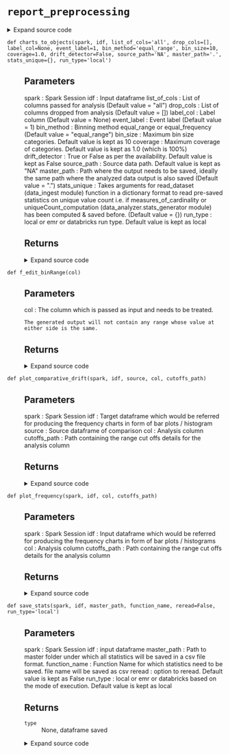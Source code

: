 # <code>report_preprocessing</code>
<details class="source">
<summary>
<span>Expand source code</span>
</summary>
<pre>
```python
import subprocess
from pathlib import Path

import numpy as np
import pandas as pd
import plotly.express as px
import plotly.graph_objects as go
import pyspark
from loguru import logger
from pyspark.sql import functions as F
from pyspark.sql import types as T
from pyspark.sql.window import Window

from anovos.data_analyzer.stats_generator import uniqueCount_computation
from anovos.data_ingest.data_ingest import read_dataset
from anovos.data_transformer.transformers import (
    outlier_categories,
    imputation_MMM,
    attribute_binning,
)
from anovos.shared.utils import attributeType_segregation, ends_with

global_theme = px.colors.sequential.Plasma
global_theme_r = px.colors.sequential.Plasma_r
global_plot_bg_color = "rgba(0,0,0,0)"
global_paper_bg_color = "rgba(0,0,0,0)"
num_cols = []
cat_cols = []


def master_to_local(master_path):
    """

    Parameters
    ----------
    master_path :


    Returns
    -------

    """
    punctuations = ":"
    for x in master_path:
        if x in punctuations:
            local_path = master_path.replace(x, "")
            local_path = "/" + local_path
    return local_path


def save_stats(spark, idf, master_path, function_name, reread=False, run_type="local"):
    """

    Parameters
    ----------
    spark :
        Spark Session
    idf :
        input dataframe
    master_path :
        Path to master folder under which all statistics will be saved in a csv file format.
    function_name :
        Function Name for which statistics need to be saved. file name will be saved as csv
    reread :
        option to reread. Default value is kept as False
    run_type :
        local or emr or databricks based on the mode of execution. Default value is kept as local

    Returns
    -------
    type
        None, dataframe saved

    """
    if run_type == "local":
        local_path = master_path
    elif run_type == "databricks":
        local_path = master_to_local(master_path)
    elif run_type == "emr":
        local_path = "report_stats"
    else:
        raise ValueError("Invalid run_type")

    Path(local_path).mkdir(parents=True, exist_ok=True)

    idf.toPandas().to_csv(ends_with(local_path) + function_name + ".csv", index=False)

    if run_type == "emr":
        bash_cmd = (
            "aws s3 cp "
            + ends_with(local_path)
            + function_name
            + ".csv "
            + ends_with(master_path)
        )

        subprocess.check_output(["bash", "-c", bash_cmd])

    if reread:
        odf = spark.read.csv(
            ends_with(master_path) + function_name + ".csv",
            header=True,
            inferSchema=True,
        )
        return odf


def edit_binRange(col):
    """

    Parameters
    ----------
    col :
        The column which is passed as input and needs to be treated.

        The generated output will not contain any range whose value at either side is the same.

    Returns
    -------

    """
    try:
        list_col = col.split("-")
        deduped_col = list(set(list_col))
        if len(list_col) != len(deduped_col):
            return deduped_col[0]
        else:
            return col
    except Exception as e:
        logger.error(f"processing failed during edit_binRange, error {e}")
        pass


f_edit_binRange = F.udf(edit_binRange, T.StringType())


def binRange_to_binIdx(spark, col, cutoffs_path):
    """

    Parameters
    ----------
    spark :
        Spark Session
    col :
        The input column which is needed to by mapped with respective index
    cutoffs_path :
        paths containing the range cutoffs applicable for each index

    Returns
    -------

    """
    bin_cutoffs = (
        spark.read.parquet(cutoffs_path)
        .where(F.col("attribute") == col)
        .select("parameters")
        .rdd.flatMap(lambda x: x)
        .collect()[0]
    )
    bin_ranges = []
    max_cat = len(bin_cutoffs) + 1
    for idx in range(0, max_cat):
        if idx == 0:
            bin_ranges.append("<= " + str(round(bin_cutoffs[idx], 4)))
        elif idx < (max_cat - 1):
            bin_ranges.append(
                str(round(bin_cutoffs[idx - 1], 4))
                + "-"
                + str(round(bin_cutoffs[idx], 4))
            )
        else:
            bin_ranges.append("> " + str(round(bin_cutoffs[idx - 1], 4)))
    mapping = spark.createDataFrame(
        zip(range(1, max_cat + 1), bin_ranges), schema=["bin_idx", col]
    )
    return mapping


def plot_frequency(spark, idf, col, cutoffs_path):
    """

    Parameters
    ----------
    spark :
        Spark Session
    idf :
        Input dataframe which would be referred for producing the frequency charts in form of
        bar plots / histograms
    col :
        Analysis column
    cutoffs_path :
        Path containing the range cut offs details for the analysis column

    Returns
    -------

    """
    odf = (
        idf.groupBy(col)
        .count()
        .withColumn(
            "count_%",
            100 * (F.col("count") / F.sum("count").over(Window.partitionBy())),
        )
        .withColumn(col, f_edit_binRange(col))
    )

    if col in cat_cols:
        odf_pd = odf.orderBy("count", ascending=False).toPandas().fillna("Missing")
        odf_pd.loc[odf_pd[col] == "others", col] = "others*"

    if col in num_cols:
        mapping = binRange_to_binIdx(spark, col, cutoffs_path)
        odf_pd = (
            odf.join(mapping, col, "left_outer")
            .orderBy("bin_idx")
            .toPandas()
            .fillna("Missing")
        )

    fig = px.bar(
        odf_pd,
        x=col,
        y="count",
        text=odf_pd["count_%"].apply(lambda x: "{0:1.2f}%".format(x)),
        color_discrete_sequence=global_theme,
    )
    fig.update_traces(textposition="outside")
    fig.update_layout(title_text=str("Frequency Distribution for " + str(col.upper())))
    fig.update_xaxes(type="category")
    # fig.update_layout(barmode='stack', xaxis={'categoryorder':'total descending'})
    fig.layout.plot_bgcolor = global_plot_bg_color
    fig.layout.paper_bgcolor = global_paper_bg_color
    # plotly.offline.plot(fig, auto_open=False, validate=False, filename=f"{base_loc}/{file_name_}bar_graph.html")

    return fig


def plot_outlier(spark, idf, col, split_var=None, sample_size=500000):
    """

    Parameters
    ----------
    spark :
        Spark Session
    idf :
        Input dataframe which would be referred for capturing the outliers in form of violin charts
    col :
        Analysis column
    split_var :
        Column which is needed. Default value is kept as None
    sample_size :
        Maximum Sample size. Default value is kept as 500000

    Returns
    -------

    """
    idf_sample = idf.select(col).sample(
        False, min(1.0, float(sample_size) / idf.count()), 0
    )
    idf_sample.persist(pyspark.StorageLevel.MEMORY_AND_DISK).count()
    idf_imputed = imputation_MMM(spark, idf_sample)
    idf_pd = idf_imputed.toPandas()
    fig = px.violin(
        idf_pd,
        y=col,
        color=split_var,
        box=True,
        points="outliers",
        color_discrete_sequence=[global_theme_r[8], global_theme_r[4]],
    )
    fig.layout.plot_bgcolor = global_plot_bg_color
    fig.layout.paper_bgcolor = global_paper_bg_color
    fig.update_layout(
        legend=dict(orientation="h", x=0.5, yanchor="bottom", xanchor="center")
    )

    return fig


def plot_eventRate(spark, idf, col, label_col, event_label, cutoffs_path):
    """

    Parameters
    ----------
    spark :
        Spark Session
    idf :
        Input dataframe which would be referred for producing the frequency charts in form of bar plots / histogram
    col :
        Analysis column
    label_col :
        Label column
    event_label :
        Event label
    cutoffs_path :
        Path containing the range cut offs details for the analysis column

    Returns
    -------

    """

    odf = (
        idf.withColumn(
            label_col, F.when(F.col(label_col) == event_label, 1).otherwise(0)
        )
        .groupBy(col)
        .pivot(label_col)
        .count()
        .fillna(0, subset=["0", "1"])
        .withColumn("event_rate", 100 * (F.col("1") / (F.col("0") + F.col("1"))))
        .withColumn("attribute_name", F.lit(col))
        .withColumn(col, f_edit_binRange(col))
    )

    if col in cat_cols:
        odf_pd = odf.orderBy("event_rate", ascending=False).toPandas()
        odf_pd.loc[odf_pd[col] == "others", col] = "others*"

    if col in num_cols:
        mapping = binRange_to_binIdx(spark, col, cutoffs_path)
        odf_pd = odf.join(mapping, col, "left_outer").orderBy("bin_idx").toPandas()

    fig = px.bar(
        odf_pd,
        x=col,
        y="event_rate",
        text=odf_pd["event_rate"].apply(lambda x: "{0:1.2f}%".format(x)),
        color_discrete_sequence=global_theme,
    )
    fig.update_traces(textposition="outside")
    fig.update_layout(
        title_text=str(
            "Event Rate Distribution for "
            + str(col.upper())
            + str(" [Target Variable : " + str(event_label) + str("]"))
        )
    )
    fig.update_xaxes(type="category")
    fig.layout.plot_bgcolor = global_plot_bg_color
    fig.layout.paper_bgcolor = global_paper_bg_color
    # plotly.offline.plot(fig, auto_open=False, validate=False, filename=f"{base_loc}/{file_name_}feat_analysis_label.html")

    return fig


def plot_comparative_drift(spark, idf, source, col, cutoffs_path):
    """

    Parameters
    ----------
    spark :
        Spark Session
    idf :
        Target dataframe which would be referred for producing the frequency charts in form of bar plots / histogram
    source :
        Source dataframe of comparison
    col :
        Analysis column
    cutoffs_path :
        Path containing the range cut offs details for the analysis column

    Returns
    -------

    """
    odf = (
        idf.groupBy(col)
        .agg((F.count(col) / idf.count()).alias("countpct_target"))
        .fillna(np.nan, subset=[col])
    )

    if col in cat_cols:
        odf_pd = (
            odf.join(
                source.withColumnRenamed("p", "countpct_source").fillna(
                    np.nan, subset=[col]
                ),
                col,
                "full_outer",
            )
            .orderBy("countpct_target", ascending=False)
            .toPandas()
        )

    if col in num_cols:
        mapping = binRange_to_binIdx(spark, col, cutoffs_path)
        odf_pd = (
            odf.join(mapping, col, "left_outer")
            .fillna(np.nan, subset=["bin_idx"])
            .join(
                source.fillna(np.nan, subset=[col]).select(
                    F.col(col).alias("bin_idx"), F.col("p").alias("countpct_source")
                ),
                "bin_idx",
                "full_outer",
            )
            .orderBy("bin_idx")
            .toPandas()
        )

    odf_pd.fillna(
        {col: "Missing", "countpct_source": 0, "countpct_target": 0}, inplace=True
    )
    odf_pd["%_diff"] = (
        (odf_pd["countpct_target"] / odf_pd["countpct_source"]) - 1
    ) * 100
    fig = go.Figure()
    fig.add_bar(
        y=list(odf_pd.countpct_source.values),
        x=odf_pd[col],
        name="source",
        marker=dict(color=global_theme),
    )
    fig.update_traces(overwrite=True, marker={"opacity": 0.7})
    fig.add_bar(
        y=list(odf_pd.countpct_target.values),
        x=odf_pd[col],
        name="target",
        text=odf_pd["%_diff"].apply(lambda x: "{0:0.2f}%".format(x)),
        marker=dict(color=global_theme),
    )
    fig.update_traces(textposition="outside")
    fig.update_layout(
        paper_bgcolor=global_paper_bg_color,
        plot_bgcolor=global_plot_bg_color,
        showlegend=False,
    )
    fig.update_layout(
        title_text=str(
            "Drift Comparison for " + col + "<br><sup>(L->R : Source->Target)</sup>"
        )
    )
    fig.update_traces(marker=dict(color=global_theme))
    fig.update_xaxes(type="category")
    # fig.add_trace(go.Scatter(x=odf_pd[col], y=odf_pd.countpct_target.values, mode='lines+markers',
    #                        line=dict(color=px.colors.qualitative.Antique[10], width=3, dash='dot')))
    fig.update_layout(
        xaxis_tickfont_size=14,
        yaxis=dict(title="frequency", titlefont_size=16, tickfont_size=14),
    )

    return fig


def charts_to_objects(
    spark,
    idf,
    list_of_cols="all",
    drop_cols=[],
    label_col=None,
    event_label=1,
    bin_method="equal_range",
    bin_size=10,
    coverage=1.0,
    drift_detector=False,
    source_path="NA",
    master_path=".",
    stats_unique={},
    run_type="local",
):
    """

    Parameters
    ----------
    spark :
        Spark Session
    idf :
        Input dataframe
    list_of_cols :
        List of columns passed for analysis (Default value = "all")
    drop_cols :
        List of columns dropped from analysis (Default value = [])
    label_col :
        Label column (Default value = None)
    event_label :
        Event label (Default value = 1)
    bin_method :
        Binning method equal_range or equal_frequency (Default value = "equal_range")
    bin_size :
        Maximum bin size categories. Default value is kept as 10
    coverage :
        Maximum coverage of categories. Default value is kept as 1.0 (which is 100%)
    drift_detector :
        True or False as per the availability. Default value is kept as False
    source_path :
        Source data path. Default value is kept as "NA"
    master_path :
        Path where the output needs to be saved, ideally the same path where the analyzed data output is also saved (Default value = ".")
    stats_unique :
        Takes arguments for read_dataset (data_ingest module) function in a dictionary format
        to read pre-saved statistics on unique value count i.e. if measures_of_cardinality or
        uniqueCount_computation (data_analyzer.stats_generator module) has been computed & saved before. (Default value = {})
    run_type :
        local or emr or databricks run type. Default value is kept as local

    Returns
    -------

    """

    global num_cols
    global cat_cols

    if list_of_cols == "all":
        num_cols, cat_cols, other_cols = attributeType_segregation(idf)
        list_of_cols = num_cols + cat_cols
    if isinstance(list_of_cols, str):
        list_of_cols = [x.strip() for x in list_of_cols.split("|")]
    if isinstance(drop_cols, str):
        drop_cols = [x.strip() for x in drop_cols.split("|")]

    if stats_unique == {}:
        remove_cols = (
            uniqueCount_computation(spark, idf, list_of_cols)
            .where(F.col("unique_values") < 2)
            .select("attribute")
            .rdd.flatMap(lambda x: x)
            .collect()
        )
    else:
        remove_cols = (
            read_dataset(spark, **stats_unique)
            .where(F.col("unique_values") < 2)
            .select("attribute")
            .rdd.flatMap(lambda x: x)
            .collect()
        )

    list_of_cols = list(
        set([e for e in list_of_cols if e not in (drop_cols + remove_cols)])
    )

    if any(x not in idf.columns for x in list_of_cols) | (len(list_of_cols) == 0):
        raise TypeError("Invalid input for Column(s)")

    num_cols, cat_cols, other_cols = attributeType_segregation(idf.select(list_of_cols))

    if cat_cols:
        idf_cleaned = outlier_categories(
            spark, idf, list_of_cols=cat_cols, coverage=coverage, max_category=bin_size
        )
    else:
        idf_cleaned = idf

    if drift_detector:
        encoding_model_exists = True
        binned_cols = (
            spark.read.parquet(source_path + "/drift_statistics/attribute_binning")
            .select("attribute")
            .rdd.flatMap(lambda x: x)
            .collect()
        )
        to_be_binned = [e for e in num_cols if e not in binned_cols]
    else:
        encoding_model_exists = False
        binned_cols = []
        to_be_binned = num_cols

    if to_be_binned:
        idf_encoded = attribute_binning(
            spark,
            idf_cleaned,
            list_of_cols=to_be_binned,
            method_type=bin_method,
            bin_size=bin_size,
            bin_dtype="categorical",
            pre_existing_model=False,
            model_path=source_path + "/charts_to_objects",
            output_mode="append",
        )
    else:
        idf_encoded = idf_cleaned

    if binned_cols:
        idf_encoded = attribute_binning(
            spark,
            idf_encoded,
            list_of_cols=binned_cols,
            method_type=bin_method,
            bin_size=bin_size,
            bin_dtype="categorical",
            pre_existing_model=True,
            model_path=source_path + "/drift_statistics",
            output_mode="append",
        )

    cutoffs_path1 = source_path + "/charts_to_objects/attribute_binning"
    cutoffs_path2 = source_path + "/drift_statistics/attribute_binning"

    idf_encoded.persist(pyspark.StorageLevel.MEMORY_AND_DISK)

    if run_type == "local":
        local_path = master_path
    elif run_type == "databricks":
        local_path = master_to_local(master_path)
    elif run_type == "emr":
        local_path = "report_stats"
    else:
        raise ValueError("Invalid run_type")

    Path(local_path).mkdir(parents=True, exist_ok=True)

    for idx, col in enumerate(list_of_cols):

        if col in binned_cols:
            cutoffs_path = cutoffs_path2
        else:
            cutoffs_path = cutoffs_path1

        if col in cat_cols:
            f = plot_frequency(spark, idf_encoded, col, cutoffs_path)
            f.write_json(ends_with(local_path) + "freqDist_" + col)

            if label_col:
                if col != label_col:
                    f = plot_eventRate(
                        spark, idf_encoded, col, label_col, event_label, cutoffs_path
                    )
                    f.write_json(ends_with(local_path) + "eventDist_" + col)

            if drift_detector:
                try:
                    frequency_path = (
                        source_path + "/drift_statistics/frequency_counts/" + col
                    )
                    idf_source = spark.read.csv(
                        frequency_path, header=True, inferSchema=True
                    )
                    f = plot_comparative_drift(
                        spark, idf_encoded, idf_source, col, cutoffs_path
                    )
                    f.write_json(ends_with(local_path) + "drift_" + col)
                except Exception as e:
                    logger.error(f"processing failed during drift detection, error {e}")
                    pass

        if col in num_cols:
            f = plot_outlier(spark, idf, col, split_var=None)
            f.write_json(ends_with(local_path) + "outlier_" + col)
            f = plot_frequency(
                spark,
                idf_encoded.drop(col).withColumnRenamed(col + "_binned", col),
                col,
                cutoffs_path,
            )
            f.write_json(ends_with(local_path) + "freqDist_" + col)

            if label_col:
                if col != label_col:
                    f = plot_eventRate(
                        spark,
                        idf_encoded.drop(col).withColumnRenamed(col + "_binned", col),
                        col,
                        label_col,
                        event_label,
                        cutoffs_path,
                    )
                    f.write_json(ends_with(local_path) + "eventDist_" + col)

            if drift_detector:
                try:
                    frequency_path = (
                        source_path + "/drift_statistics/frequency_counts/" + col
                    )
                    idf_source = spark.read.csv(
                        frequency_path, header=True, inferSchema=True
                    )
                    f = plot_comparative_drift(
                        spark,
                        idf_encoded.drop(col).withColumnRenamed(col + "_binned", col),
                        idf_source,
                        col,
                        cutoffs_path,
                    )
                    f.write_json(ends_with(local_path) + "drift_" + col)
                except Exception as e:
                    logger.error(f"processing failed during drift detection, error {e}")
                    pass

    pd.DataFrame(idf.dtypes, columns=["attribute", "data_type"]).to_csv(
        ends_with(local_path) + "data_type.csv", index=False
    )

    if run_type == "emr":
        bash_cmd = (
            "aws s3 cp --recursive "
            + ends_with(local_path)
            + " "
            + ends_with(master_path)
        )

        subprocess.check_output(["bash", "-c", bash_cmd])
```
</pre>
</details>
## Functions
<dl>
<dt id="anovos.data_report.report_preprocessing.binRange_to_binIdx"><code class="name flex">
<span>def <span class="ident">binRange_to_binIdx</span></span>(<span>spark, col, cutoffs_path)</span>
</code></dt>
<dd>
<div class="desc"><h2 id="parameters">Parameters</h2>
<p>spark :
Spark Session
col :
The input column which is needed to by mapped with respective index
cutoffs_path :
paths containing the range cutoffs applicable for each index</p>
<h2 id="returns">Returns</h2></div>
<details class="source">
<summary>
<span>Expand source code</span>
</summary>
<pre>
```python
def binRange_to_binIdx(spark, col, cutoffs_path):
    """

    Parameters
    ----------
    spark :
        Spark Session
    col :
        The input column which is needed to by mapped with respective index
    cutoffs_path :
        paths containing the range cutoffs applicable for each index

    Returns
    -------

    """
    bin_cutoffs = (
        spark.read.parquet(cutoffs_path)
        .where(F.col("attribute") == col)
        .select("parameters")
        .rdd.flatMap(lambda x: x)
        .collect()[0]
    )
    bin_ranges = []
    max_cat = len(bin_cutoffs) + 1
    for idx in range(0, max_cat):
        if idx == 0:
            bin_ranges.append("<= " + str(round(bin_cutoffs[idx], 4)))
        elif idx < (max_cat - 1):
            bin_ranges.append(
                str(round(bin_cutoffs[idx - 1], 4))
                + "-"
                + str(round(bin_cutoffs[idx], 4))
            )
        else:
            bin_ranges.append("> " + str(round(bin_cutoffs[idx - 1], 4)))
    mapping = spark.createDataFrame(
        zip(range(1, max_cat + 1), bin_ranges), schema=["bin_idx", col]
    )
    return mapping
```
</pre>
</details>
</dd>
<dt id="anovos.data_report.report_preprocessing.charts_to_objects"><code class="name flex">
<span>def <span class="ident">charts_to_objects</span></span>(<span>spark, idf, list_of_cols='all', drop_cols=[], label_col=None, event_label=1, bin_method='equal_range', bin_size=10, coverage=1.0, drift_detector=False, source_path='NA', master_path='.', stats_unique={}, run_type='local')</span>
</code></dt>
<dd>
<div class="desc"><h2 id="parameters">Parameters</h2>
<p>spark :
Spark Session
idf :
Input dataframe
list_of_cols :
List of columns passed for analysis (Default value = "all")
drop_cols :
List of columns dropped from analysis (Default value = [])
label_col :
Label column (Default value = None)
event_label :
Event label (Default value = 1)
bin_method :
Binning method equal_range or equal_frequency (Default value = "equal_range")
bin_size :
Maximum bin size categories. Default value is kept as 10
coverage :
Maximum coverage of categories. Default value is kept as 1.0 (which is 100%)
drift_detector :
True or False as per the availability. Default value is kept as False
source_path :
Source data path. Default value is kept as "NA"
master_path :
Path where the output needs to be saved, ideally the same path where the analyzed data output is also saved (Default value = ".")
stats_unique :
Takes arguments for read_dataset (data_ingest module) function in a dictionary format
to read pre-saved statistics on unique value count i.e. if measures_of_cardinality or
uniqueCount_computation (data_analyzer.stats_generator module) has been computed &amp; saved before. (Default value = {})
run_type :
local or emr or databricks run type. Default value is kept as local</p>
<h2 id="returns">Returns</h2></div>
<details class="source">
<summary>
<span>Expand source code</span>
</summary>
<pre>
```python
def charts_to_objects(
    spark,
    idf,
    list_of_cols="all",
    drop_cols=[],
    label_col=None,
    event_label=1,
    bin_method="equal_range",
    bin_size=10,
    coverage=1.0,
    drift_detector=False,
    source_path="NA",
    master_path=".",
    stats_unique={},
    run_type="local",
):
    """

    Parameters
    ----------
    spark :
        Spark Session
    idf :
        Input dataframe
    list_of_cols :
        List of columns passed for analysis (Default value = "all")
    drop_cols :
        List of columns dropped from analysis (Default value = [])
    label_col :
        Label column (Default value = None)
    event_label :
        Event label (Default value = 1)
    bin_method :
        Binning method equal_range or equal_frequency (Default value = "equal_range")
    bin_size :
        Maximum bin size categories. Default value is kept as 10
    coverage :
        Maximum coverage of categories. Default value is kept as 1.0 (which is 100%)
    drift_detector :
        True or False as per the availability. Default value is kept as False
    source_path :
        Source data path. Default value is kept as "NA"
    master_path :
        Path where the output needs to be saved, ideally the same path where the analyzed data output is also saved (Default value = ".")
    stats_unique :
        Takes arguments for read_dataset (data_ingest module) function in a dictionary format
        to read pre-saved statistics on unique value count i.e. if measures_of_cardinality or
        uniqueCount_computation (data_analyzer.stats_generator module) has been computed & saved before. (Default value = {})
    run_type :
        local or emr or databricks run type. Default value is kept as local

    Returns
    -------

    """

    global num_cols
    global cat_cols

    if list_of_cols == "all":
        num_cols, cat_cols, other_cols = attributeType_segregation(idf)
        list_of_cols = num_cols + cat_cols
    if isinstance(list_of_cols, str):
        list_of_cols = [x.strip() for x in list_of_cols.split("|")]
    if isinstance(drop_cols, str):
        drop_cols = [x.strip() for x in drop_cols.split("|")]

    if stats_unique == {}:
        remove_cols = (
            uniqueCount_computation(spark, idf, list_of_cols)
            .where(F.col("unique_values") < 2)
            .select("attribute")
            .rdd.flatMap(lambda x: x)
            .collect()
        )
    else:
        remove_cols = (
            read_dataset(spark, **stats_unique)
            .where(F.col("unique_values") < 2)
            .select("attribute")
            .rdd.flatMap(lambda x: x)
            .collect()
        )

    list_of_cols = list(
        set([e for e in list_of_cols if e not in (drop_cols + remove_cols)])
    )

    if any(x not in idf.columns for x in list_of_cols) | (len(list_of_cols) == 0):
        raise TypeError("Invalid input for Column(s)")

    num_cols, cat_cols, other_cols = attributeType_segregation(idf.select(list_of_cols))

    if cat_cols:
        idf_cleaned = outlier_categories(
            spark, idf, list_of_cols=cat_cols, coverage=coverage, max_category=bin_size
        )
    else:
        idf_cleaned = idf

    if drift_detector:
        encoding_model_exists = True
        binned_cols = (
            spark.read.parquet(source_path + "/drift_statistics/attribute_binning")
            .select("attribute")
            .rdd.flatMap(lambda x: x)
            .collect()
        )
        to_be_binned = [e for e in num_cols if e not in binned_cols]
    else:
        encoding_model_exists = False
        binned_cols = []
        to_be_binned = num_cols

    if to_be_binned:
        idf_encoded = attribute_binning(
            spark,
            idf_cleaned,
            list_of_cols=to_be_binned,
            method_type=bin_method,
            bin_size=bin_size,
            bin_dtype="categorical",
            pre_existing_model=False,
            model_path=source_path + "/charts_to_objects",
            output_mode="append",
        )
    else:
        idf_encoded = idf_cleaned

    if binned_cols:
        idf_encoded = attribute_binning(
            spark,
            idf_encoded,
            list_of_cols=binned_cols,
            method_type=bin_method,
            bin_size=bin_size,
            bin_dtype="categorical",
            pre_existing_model=True,
            model_path=source_path + "/drift_statistics",
            output_mode="append",
        )

    cutoffs_path1 = source_path + "/charts_to_objects/attribute_binning"
    cutoffs_path2 = source_path + "/drift_statistics/attribute_binning"

    idf_encoded.persist(pyspark.StorageLevel.MEMORY_AND_DISK)

    if run_type == "local":
        local_path = master_path
    elif run_type == "databricks":
        local_path = master_to_local(master_path)
    elif run_type == "emr":
        local_path = "report_stats"
    else:
        raise ValueError("Invalid run_type")

    Path(local_path).mkdir(parents=True, exist_ok=True)

    for idx, col in enumerate(list_of_cols):

        if col in binned_cols:
            cutoffs_path = cutoffs_path2
        else:
            cutoffs_path = cutoffs_path1

        if col in cat_cols:
            f = plot_frequency(spark, idf_encoded, col, cutoffs_path)
            f.write_json(ends_with(local_path) + "freqDist_" + col)

            if label_col:
                if col != label_col:
                    f = plot_eventRate(
                        spark, idf_encoded, col, label_col, event_label, cutoffs_path
                    )
                    f.write_json(ends_with(local_path) + "eventDist_" + col)

            if drift_detector:
                try:
                    frequency_path = (
                        source_path + "/drift_statistics/frequency_counts/" + col
                    )
                    idf_source = spark.read.csv(
                        frequency_path, header=True, inferSchema=True
                    )
                    f = plot_comparative_drift(
                        spark, idf_encoded, idf_source, col, cutoffs_path
                    )
                    f.write_json(ends_with(local_path) + "drift_" + col)
                except Exception as e:
                    logger.error(f"processing failed during drift detection, error {e}")
                    pass

        if col in num_cols:
            f = plot_outlier(spark, idf, col, split_var=None)
            f.write_json(ends_with(local_path) + "outlier_" + col)
            f = plot_frequency(
                spark,
                idf_encoded.drop(col).withColumnRenamed(col + "_binned", col),
                col,
                cutoffs_path,
            )
            f.write_json(ends_with(local_path) + "freqDist_" + col)

            if label_col:
                if col != label_col:
                    f = plot_eventRate(
                        spark,
                        idf_encoded.drop(col).withColumnRenamed(col + "_binned", col),
                        col,
                        label_col,
                        event_label,
                        cutoffs_path,
                    )
                    f.write_json(ends_with(local_path) + "eventDist_" + col)

            if drift_detector:
                try:
                    frequency_path = (
                        source_path + "/drift_statistics/frequency_counts/" + col
                    )
                    idf_source = spark.read.csv(
                        frequency_path, header=True, inferSchema=True
                    )
                    f = plot_comparative_drift(
                        spark,
                        idf_encoded.drop(col).withColumnRenamed(col + "_binned", col),
                        idf_source,
                        col,
                        cutoffs_path,
                    )
                    f.write_json(ends_with(local_path) + "drift_" + col)
                except Exception as e:
                    logger.error(f"processing failed during drift detection, error {e}")
                    pass

    pd.DataFrame(idf.dtypes, columns=["attribute", "data_type"]).to_csv(
        ends_with(local_path) + "data_type.csv", index=False
    )

    if run_type == "emr":
        bash_cmd = (
            "aws s3 cp --recursive "
            + ends_with(local_path)
            + " "
            + ends_with(master_path)
        )

        subprocess.check_output(["bash", "-c", bash_cmd])
```
</pre>
</details>
</dd>
<dt id="anovos.data_report.report_preprocessing.edit_binRange"><code class="name flex">
<span>def <span class="ident">edit_binRange</span></span>(<span>col)</span>
</code></dt>
<dd>
<div class="desc"><h2 id="parameters">Parameters</h2>
<p>col :
The column which is passed as input and needs to be treated.</p>
<pre><code>The generated output will not contain any range whose value at either side is the same.
</code></pre>
<h2 id="returns">Returns</h2></div>
<details class="source">
<summary>
<span>Expand source code</span>
</summary>
<pre>
```python
def edit_binRange(col):
    """

    Parameters
    ----------
    col :
        The column which is passed as input and needs to be treated.

        The generated output will not contain any range whose value at either side is the same.

    Returns
    -------

    """
    try:
        list_col = col.split("-")
        deduped_col = list(set(list_col))
        if len(list_col) != len(deduped_col):
            return deduped_col[0]
        else:
            return col
    except Exception as e:
        logger.error(f"processing failed during edit_binRange, error {e}")
        pass
```
</pre>
</details>
</dd>
<dt id="anovos.data_report.report_preprocessing.f_edit_binRange"><code class="name flex">
<span>def <span class="ident">f_edit_binRange</span></span>(<span>col)</span>
</code></dt>
<dd>
<div class="desc"><h2 id="parameters">Parameters</h2>
<p>col :
The column which is passed as input and needs to be treated.</p>
<pre><code>The generated output will not contain any range whose value at either side is the same.
</code></pre>
<h2 id="returns">Returns</h2></div>
<details class="source">
<summary>
<span>Expand source code</span>
</summary>
<pre>
```python
def edit_binRange(col):
    """

    Parameters
    ----------
    col :
        The column which is passed as input and needs to be treated.

        The generated output will not contain any range whose value at either side is the same.

    Returns
    -------

    """
    try:
        list_col = col.split("-")
        deduped_col = list(set(list_col))
        if len(list_col) != len(deduped_col):
            return deduped_col[0]
        else:
            return col
    except Exception as e:
        logger.error(f"processing failed during edit_binRange, error {e}")
        pass
```
</pre>
</details>
</dd>
<dt id="anovos.data_report.report_preprocessing.master_to_local"><code class="name flex">
<span>def <span class="ident">master_to_local</span></span>(<span>master_path)</span>
</code></dt>
<dd>
<div class="desc"><h2 id="parameters">Parameters</h2>
<p>master_path :</p>
<h2 id="returns">Returns</h2></div>
<details class="source">
<summary>
<span>Expand source code</span>
</summary>
<pre>
```python
def master_to_local(master_path):
    """

    Parameters
    ----------
    master_path :


    Returns
    -------

    """
    punctuations = ":"
    for x in master_path:
        if x in punctuations:
            local_path = master_path.replace(x, "")
            local_path = "/" + local_path
    return local_path
```
</pre>
</details>
</dd>
<dt id="anovos.data_report.report_preprocessing.plot_comparative_drift"><code class="name flex">
<span>def <span class="ident">plot_comparative_drift</span></span>(<span>spark, idf, source, col, cutoffs_path)</span>
</code></dt>
<dd>
<div class="desc"><h2 id="parameters">Parameters</h2>
<p>spark :
Spark Session
idf :
Target dataframe which would be referred for producing the frequency charts in form of bar plots / histogram
source :
Source dataframe of comparison
col :
Analysis column
cutoffs_path :
Path containing the range cut offs details for the analysis column</p>
<h2 id="returns">Returns</h2></div>
<details class="source">
<summary>
<span>Expand source code</span>
</summary>
<pre>
```python
def plot_comparative_drift(spark, idf, source, col, cutoffs_path):
    """

    Parameters
    ----------
    spark :
        Spark Session
    idf :
        Target dataframe which would be referred for producing the frequency charts in form of bar plots / histogram
    source :
        Source dataframe of comparison
    col :
        Analysis column
    cutoffs_path :
        Path containing the range cut offs details for the analysis column

    Returns
    -------

    """
    odf = (
        idf.groupBy(col)
        .agg((F.count(col) / idf.count()).alias("countpct_target"))
        .fillna(np.nan, subset=[col])
    )

    if col in cat_cols:
        odf_pd = (
            odf.join(
                source.withColumnRenamed("p", "countpct_source").fillna(
                    np.nan, subset=[col]
                ),
                col,
                "full_outer",
            )
            .orderBy("countpct_target", ascending=False)
            .toPandas()
        )

    if col in num_cols:
        mapping = binRange_to_binIdx(spark, col, cutoffs_path)
        odf_pd = (
            odf.join(mapping, col, "left_outer")
            .fillna(np.nan, subset=["bin_idx"])
            .join(
                source.fillna(np.nan, subset=[col]).select(
                    F.col(col).alias("bin_idx"), F.col("p").alias("countpct_source")
                ),
                "bin_idx",
                "full_outer",
            )
            .orderBy("bin_idx")
            .toPandas()
        )

    odf_pd.fillna(
        {col: "Missing", "countpct_source": 0, "countpct_target": 0}, inplace=True
    )
    odf_pd["%_diff"] = (
        (odf_pd["countpct_target"] / odf_pd["countpct_source"]) - 1
    ) * 100
    fig = go.Figure()
    fig.add_bar(
        y=list(odf_pd.countpct_source.values),
        x=odf_pd[col],
        name="source",
        marker=dict(color=global_theme),
    )
    fig.update_traces(overwrite=True, marker={"opacity": 0.7})
    fig.add_bar(
        y=list(odf_pd.countpct_target.values),
        x=odf_pd[col],
        name="target",
        text=odf_pd["%_diff"].apply(lambda x: "{0:0.2f}%".format(x)),
        marker=dict(color=global_theme),
    )
    fig.update_traces(textposition="outside")
    fig.update_layout(
        paper_bgcolor=global_paper_bg_color,
        plot_bgcolor=global_plot_bg_color,
        showlegend=False,
    )
    fig.update_layout(
        title_text=str(
            "Drift Comparison for " + col + "<br><sup>(L->R : Source->Target)</sup>"
        )
    )
    fig.update_traces(marker=dict(color=global_theme))
    fig.update_xaxes(type="category")
    # fig.add_trace(go.Scatter(x=odf_pd[col], y=odf_pd.countpct_target.values, mode='lines+markers',
    #                        line=dict(color=px.colors.qualitative.Antique[10], width=3, dash='dot')))
    fig.update_layout(
        xaxis_tickfont_size=14,
        yaxis=dict(title="frequency", titlefont_size=16, tickfont_size=14),
    )

    return fig
```
</pre>
</details>
</dd>
<dt id="anovos.data_report.report_preprocessing.plot_eventRate"><code class="name flex">
<span>def <span class="ident">plot_eventRate</span></span>(<span>spark, idf, col, label_col, event_label, cutoffs_path)</span>
</code></dt>
<dd>
<div class="desc"><h2 id="parameters">Parameters</h2>
<p>spark :
Spark Session
idf :
Input dataframe which would be referred for producing the frequency charts in form of bar plots / histogram
col :
Analysis column
label_col :
Label column
event_label :
Event label
cutoffs_path :
Path containing the range cut offs details for the analysis column</p>
<h2 id="returns">Returns</h2></div>
<details class="source">
<summary>
<span>Expand source code</span>
</summary>
<pre>
```python
def plot_eventRate(spark, idf, col, label_col, event_label, cutoffs_path):
    """

    Parameters
    ----------
    spark :
        Spark Session
    idf :
        Input dataframe which would be referred for producing the frequency charts in form of bar plots / histogram
    col :
        Analysis column
    label_col :
        Label column
    event_label :
        Event label
    cutoffs_path :
        Path containing the range cut offs details for the analysis column

    Returns
    -------

    """

    odf = (
        idf.withColumn(
            label_col, F.when(F.col(label_col) == event_label, 1).otherwise(0)
        )
        .groupBy(col)
        .pivot(label_col)
        .count()
        .fillna(0, subset=["0", "1"])
        .withColumn("event_rate", 100 * (F.col("1") / (F.col("0") + F.col("1"))))
        .withColumn("attribute_name", F.lit(col))
        .withColumn(col, f_edit_binRange(col))
    )

    if col in cat_cols:
        odf_pd = odf.orderBy("event_rate", ascending=False).toPandas()
        odf_pd.loc[odf_pd[col] == "others", col] = "others*"

    if col in num_cols:
        mapping = binRange_to_binIdx(spark, col, cutoffs_path)
        odf_pd = odf.join(mapping, col, "left_outer").orderBy("bin_idx").toPandas()

    fig = px.bar(
        odf_pd,
        x=col,
        y="event_rate",
        text=odf_pd["event_rate"].apply(lambda x: "{0:1.2f}%".format(x)),
        color_discrete_sequence=global_theme,
    )
    fig.update_traces(textposition="outside")
    fig.update_layout(
        title_text=str(
            "Event Rate Distribution for "
            + str(col.upper())
            + str(" [Target Variable : " + str(event_label) + str("]"))
        )
    )
    fig.update_xaxes(type="category")
    fig.layout.plot_bgcolor = global_plot_bg_color
    fig.layout.paper_bgcolor = global_paper_bg_color
    # plotly.offline.plot(fig, auto_open=False, validate=False, filename=f"{base_loc}/{file_name_}feat_analysis_label.html")

    return fig
```
</pre>
</details>
</dd>
<dt id="anovos.data_report.report_preprocessing.plot_frequency"><code class="name flex">
<span>def <span class="ident">plot_frequency</span></span>(<span>spark, idf, col, cutoffs_path)</span>
</code></dt>
<dd>
<div class="desc"><h2 id="parameters">Parameters</h2>
<p>spark :
Spark Session
idf :
Input dataframe which would be referred for producing the frequency charts in form of
bar plots / histograms
col :
Analysis column
cutoffs_path :
Path containing the range cut offs details for the analysis column</p>
<h2 id="returns">Returns</h2></div>
<details class="source">
<summary>
<span>Expand source code</span>
</summary>
<pre>
```python
def plot_frequency(spark, idf, col, cutoffs_path):
    """

    Parameters
    ----------
    spark :
        Spark Session
    idf :
        Input dataframe which would be referred for producing the frequency charts in form of
        bar plots / histograms
    col :
        Analysis column
    cutoffs_path :
        Path containing the range cut offs details for the analysis column

    Returns
    -------

    """
    odf = (
        idf.groupBy(col)
        .count()
        .withColumn(
            "count_%",
            100 * (F.col("count") / F.sum("count").over(Window.partitionBy())),
        )
        .withColumn(col, f_edit_binRange(col))
    )

    if col in cat_cols:
        odf_pd = odf.orderBy("count", ascending=False).toPandas().fillna("Missing")
        odf_pd.loc[odf_pd[col] == "others", col] = "others*"

    if col in num_cols:
        mapping = binRange_to_binIdx(spark, col, cutoffs_path)
        odf_pd = (
            odf.join(mapping, col, "left_outer")
            .orderBy("bin_idx")
            .toPandas()
            .fillna("Missing")
        )

    fig = px.bar(
        odf_pd,
        x=col,
        y="count",
        text=odf_pd["count_%"].apply(lambda x: "{0:1.2f}%".format(x)),
        color_discrete_sequence=global_theme,
    )
    fig.update_traces(textposition="outside")
    fig.update_layout(title_text=str("Frequency Distribution for " + str(col.upper())))
    fig.update_xaxes(type="category")
    # fig.update_layout(barmode='stack', xaxis={'categoryorder':'total descending'})
    fig.layout.plot_bgcolor = global_plot_bg_color
    fig.layout.paper_bgcolor = global_paper_bg_color
    # plotly.offline.plot(fig, auto_open=False, validate=False, filename=f"{base_loc}/{file_name_}bar_graph.html")

    return fig
```
</pre>
</details>
</dd>
<dt id="anovos.data_report.report_preprocessing.plot_outlier"><code class="name flex">
<span>def <span class="ident">plot_outlier</span></span>(<span>spark, idf, col, split_var=None, sample_size=500000)</span>
</code></dt>
<dd>
<div class="desc"><h2 id="parameters">Parameters</h2>
<p>spark :
Spark Session
idf :
Input dataframe which would be referred for capturing the outliers in form of violin charts
col :
Analysis column
split_var :
Column which is needed. Default value is kept as None
sample_size :
Maximum Sample size. Default value is kept as 500000</p>
<h2 id="returns">Returns</h2></div>
<details class="source">
<summary>
<span>Expand source code</span>
</summary>
<pre>
```python
def plot_outlier(spark, idf, col, split_var=None, sample_size=500000):
    """

    Parameters
    ----------
    spark :
        Spark Session
    idf :
        Input dataframe which would be referred for capturing the outliers in form of violin charts
    col :
        Analysis column
    split_var :
        Column which is needed. Default value is kept as None
    sample_size :
        Maximum Sample size. Default value is kept as 500000

    Returns
    -------

    """
    idf_sample = idf.select(col).sample(
        False, min(1.0, float(sample_size) / idf.count()), 0
    )
    idf_sample.persist(pyspark.StorageLevel.MEMORY_AND_DISK).count()
    idf_imputed = imputation_MMM(spark, idf_sample)
    idf_pd = idf_imputed.toPandas()
    fig = px.violin(
        idf_pd,
        y=col,
        color=split_var,
        box=True,
        points="outliers",
        color_discrete_sequence=[global_theme_r[8], global_theme_r[4]],
    )
    fig.layout.plot_bgcolor = global_plot_bg_color
    fig.layout.paper_bgcolor = global_paper_bg_color
    fig.update_layout(
        legend=dict(orientation="h", x=0.5, yanchor="bottom", xanchor="center")
    )

    return fig
```
</pre>
</details>
</dd>
<dt id="anovos.data_report.report_preprocessing.save_stats"><code class="name flex">
<span>def <span class="ident">save_stats</span></span>(<span>spark, idf, master_path, function_name, reread=False, run_type='local')</span>
</code></dt>
<dd>
<div class="desc"><h2 id="parameters">Parameters</h2>
<p>spark :
Spark Session
idf :
input dataframe
master_path :
Path to master folder under which all statistics will be saved in a csv file format.
function_name :
Function Name for which statistics need to be saved. file name will be saved as csv
reread :
option to reread. Default value is kept as False
run_type :
local or emr or databricks based on the mode of execution. Default value is kept as local</p>
<h2 id="returns">Returns</h2>
<dl>
<dt><code>type</code></dt>
<dd>None, dataframe saved</dd>
</dl></div>
<details class="source">
<summary>
<span>Expand source code</span>
</summary>
<pre>
```python
def save_stats(spark, idf, master_path, function_name, reread=False, run_type="local"):
    """

    Parameters
    ----------
    spark :
        Spark Session
    idf :
        input dataframe
    master_path :
        Path to master folder under which all statistics will be saved in a csv file format.
    function_name :
        Function Name for which statistics need to be saved. file name will be saved as csv
    reread :
        option to reread. Default value is kept as False
    run_type :
        local or emr or databricks based on the mode of execution. Default value is kept as local

    Returns
    -------
    type
        None, dataframe saved

    """
    if run_type == "local":
        local_path = master_path
    elif run_type == "databricks":
        local_path = master_to_local(master_path)
    elif run_type == "emr":
        local_path = "report_stats"
    else:
        raise ValueError("Invalid run_type")

    Path(local_path).mkdir(parents=True, exist_ok=True)

    idf.toPandas().to_csv(ends_with(local_path) + function_name + ".csv", index=False)

    if run_type == "emr":
        bash_cmd = (
            "aws s3 cp "
            + ends_with(local_path)
            + function_name
            + ".csv "
            + ends_with(master_path)
        )

        subprocess.check_output(["bash", "-c", bash_cmd])

    if reread:
        odf = spark.read.csv(
            ends_with(master_path) + function_name + ".csv",
            header=True,
            inferSchema=True,
        )
        return odf
```
</pre>
</details>
</dd>
</dl>